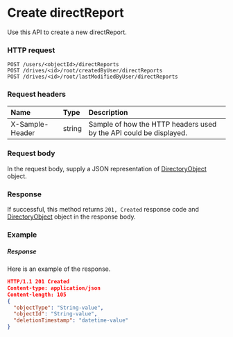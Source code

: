# Create directReport

Use this API to create a new directReport.
### HTTP request
```http
POST /users/<objectId>/directReports
POST /drives/<id>/root/createdByUser/directReports
POST /drives/<id>/root/lastModifiedByUser/directReports

```
### Request headers
| Name       | Type | Description|
|:---------------|:--------|:----------|
| X-Sample-Header  | string  | Sample of how the HTTP headers used by the API could be displayed.|

### Request body
In the request body, supply a JSON representation of [DirectoryObject](../resources/directoryobject.md) object.


### Response
If successful, this method returns `201, Created` response code and [DirectoryObject](../resources/directoryobject.md) object in the response body.

### Example
##### Response
Here is an example of the response.
```json
HTTP/1.1 201 Created
Content-type: application/json
Content-length: 105
{
  "objectType": "String-value",
  "objectId": "String-value",
  "deletionTimestamp": "datetime-value"
}
```
